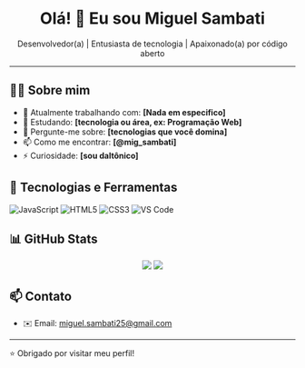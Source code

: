 <h1 align="center">Olá! 👋 Eu sou Miguel Sambati</h1>

<p align="center">
  Desenvolvedor(a) | Entusiasta de tecnologia | Apaixonado(a) por código aberto
</p>

---

## 👨‍💻 Sobre mim

- 🔭 Atualmente trabalhando com: **[Nada em especifico]**
- 🌱 Estudando: **[tecnologia ou área, ex: Programação Web]**
- 💬 Pergunte-me sobre: **[tecnologias que você domina]**
- 📫 Como me encontrar: **[@mig_sambati]**
- ⚡ Curiosidade: **[sou daltônico]**

## 🚀 Tecnologias e Ferramentas

![JavaScript](https://img.shields.io/badge/-JavaScript-F7DF1E?style=flat-square&logo=javascript&logoColor=black)
![HTML5](https://img.shields.io/badge/-HTML5-E34F26?style=flat-square&logo=html5&logoColor=white)
![CSS3](https://img.shields.io/badge/-CSS3-1572B6?style=flat-square&logo=css3&logoColor=white)
![VS Code](https://img.shields.io/badge/-VS%20Code-007ACC?style=flat-square&logo=visual-studio-code&logoColor=white)

## 📊 GitHub Stats

<p align="center">
  <img src="https://github-readme-stats.vercel.app/api?username=seunome&show_icons=true&theme=dracula" />
  <img src="https://github-readme-stats.vercel.app/api/top-langs/?username=seunome&layout=compact&theme=dracula" />
</p>

## 📫 Contato

- ✉️ Email: miguel.sambati25@gmail.com

---

⭐️ Obrigado por visitar meu perfil!


